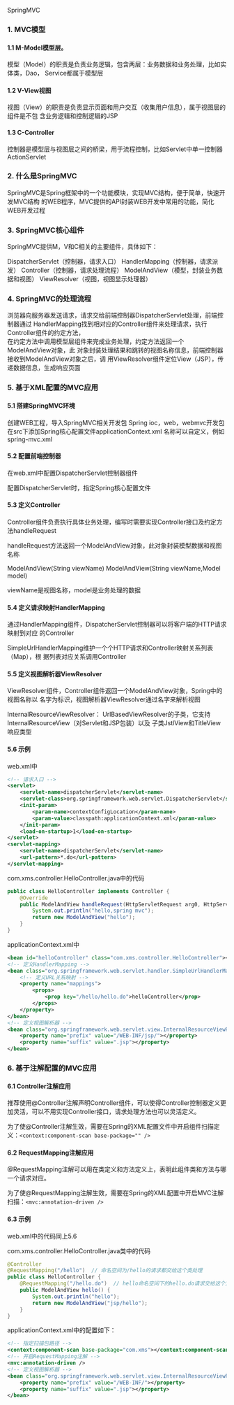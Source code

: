 SpringMVC

### 1. MVC模型

#### 1.1 M-Model模型层。
模型（Model）的职责是负责业务逻辑，包含两层：业务数据和业务处理，比如实体类，Dao，
Service都属于模型层

#### 1.2 V-View视图
视图（View）的职责是负责显示页面和用户交互（收集用户信息），属于视图层的组件是不包
含业务逻辑和控制逻辑的JSP	

#### 1.3 C-Controller
控制器是模型层与视图层之间的桥梁，用于流程控制，比如Servlet中单一控制器ActionServlet

### 2. 什么是SpringMVC
SpringMVC是Spring框架中的一个功能模块，实现MVC结构，便于简单，快速开发MVC结构
的WEB程序，MVC提供的API封装WEB开发中常用的功能，简化WEB开发过程

### 3. SpringMVC核心组件
SpringMVC提供M，V和C相关的主要组件，具体如下：

DispatcherServlet（控制器，请求入口）
HandlerMapping（控制器，请求派发）
Controller（控制器，请求处理流程）
ModelAndView（模型，封装业务数据和视图）
ViewResolver（视图，视图显示处理器）

### 4. SpringMVC的处理流程
浏览器向服务器发送请求，请求交给前端控制器DispatcherServlet处理，前端控制器通过
HandlerMapping找到相对应的Controller组件来处理请求，执行Controller组件的约定方法，	
在约定方法中调用模型层组件来完成业务处理，约定方法返回一个ModelAndView对象，此
对象封装处理结果和跳转的视图名称信息，前端控制器接收到ModelAndView对象之后，调
用ViewResolver组件定位View（JSP），传递数据信息，生成响应页面

### 5. 基于XML配置的MVC应用

#### 5.1 搭建SpringMVC环境
创建WEB工程，导入SpringMVC相关开发包
Spring ioc，web，webmvc开发包
在src下添加Spring核心配置文件applicationContext.xml
名称可以自定义，例如spring-mvc.xml
#### 5.2 配置前端控制器

在web.xml中配置DispatcherServlet控制器组件

配置DispatcherServlet时，指定Spring核心配置文件

#### 5.3 定义Controller

Controller组件负责执行具体业务处理，编写时需要实现Controller接口及约定方法handleRequest

handleRequest方法返回一个ModelAndView对象，此对象封装模型数据和视图名称

ModelAndView(String viewName)
ModelAndView(String viewName,Model model)

viewName是视图名称，model是业务处理的数据

#### 5.4 定义请求映射HandlerMapping

通过HandlerMapping组件，DispatcherServlet控制器可以将客户端的HTTP请求映射到对应
的Controller

SimpleUrlHandlerMapping维护一个个HTTP请求和Controller映射关系列表（Map），根
据列表对应关系调用Controller

#### 5.5 定义视图解析器ViewResolver

ViewResolver组件，Controller组件返回一个ModelAndView对象，Spring中的视图名称以
名字为标识，视图解析器ViewResolver通过名字来解析视图

InternalResourceViewResolver：
UrlBasedViewResolver的子类，它支持InternalResourceView（对Servlet和JSP包装）以及
子类JstlView和TitleView响应类型

#### 5.6 示例

web.xml中

```xml
<!-- 请求入口 -->
<servlet>
    <servlet-name>dispatcherServlet</servlet-name>
    <servlet-class>org.springframework.web.servlet.DispatcherServlet</servlet-class>
    <init-param>
        <param-name>contextConfigLocation</param-name>
        <param-value>classpath:applicationContext.xml</param-value>
    </init-param>
    <load-on-startup>1</load-on-startup>
</servlet>
<servlet-mapping>
    <servlet-name>dispatcherServlet</servlet-name>
    <url-pattern>*.do</url-pattern>
</servlet-mapping>
```

com.xms.controller.HelloController.java中的代码

```java
public class HelloController implements Controller {
	@Override
	public ModelAndView handleRequest(HttpServletRequest arg0, HttpServletResponse arg1) throws Exception {
		System.out.println("hello,spring mvc");
		return new ModelAndView("hello");
	}
}
```

applicationContext.xml中

```xml
<bean id="helloController" class="com.xms.controller.HelloController"></bean>
<!-- 定义HandlerMapping -->
<bean class="org.springframework.web.servlet.handler.SimpleUrlHandlerMapping">
    <!-- 定义URL关系映射 -->
    <property name="mappings">
        <props>
            <prop key="/hello/hello.do">helloController</prop>
        </props>
    </property>
</bean>
<!-- 定义视图解析器 -->	
<bean class="org.springframework.web.servlet.view.InternalResourceViewResolver">
    <property name="prefix" value="/WEB-INF/jsp/"></property>
    <property name="suffix" value=".jsp"></property>
</bean>
```

### 6. 基于注解配置的MVC应用

#### 6.1 Controller注解应用

推荐使用@Controller注解声明Controller组件，可以使得Controller控制器定义更加灵活，可以不用实现Controller接口，请求处理方法也可以灵活定义。

为了使@Controller注解生效，需要在Spring的XML配置文件中开启组件扫描定义：`<context:component-scan base-package="" />`

#### 6.2 RequestMapping注解应用

@RequestMapping注解可以用在类定义和方法定义上，表明此组件类和方法与哪一个请求对应。

为了使@RequestMapping注解生效，需要在Spring的XML配置中开启MVC注解扫描：`<mvc:annotation-driven />`

#### 6.3 示例

web.xml中的代码同上5.6

com.xms.controller.HelloController.java类中的代码

```java
@Controller
@RequestMapping("/hello")  // 命名空间为/hello的请求都交给这个类处理
public class HelloController {
    @RequestMapping("/hello.do")  // hello命名空间下的hello.do请求交给这个方法处理
    public ModelAndView hello() {
        System.out.println("hello");
        return new ModelAndView("jsp/hello");
    }
}
```

applicationContext.xml中的配置如下：

```xml
<!-- 指定扫描包路径 -->
<context:component-scan base-package="com.xms"></context:component-scan>
<!-- 开启RequestMapping注解 -->
<mvc:annotation-driven />
<!-- 定义视图解析器 -->
<bean class="org.springframework.web.servlet.view.InternalResourceViewResolver">
    <property name="prefix" value="/WEB-INF/"></property>
    <property name="suffix" value=".jsp"></property>
</bean>
```





















































































​	